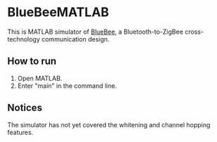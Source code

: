 # BlueBeeMATLAB

This is MATLAB simulator of [BlueBee](https://dl.acm.org/doi/abs/10.1145/3131672.3131678), a Bluetooth-to-ZigBee cross-technology communication design.

## How to run
1. Open MATLAB.
2. Enter "main" in the command line.

## Notices
The simulator has not yet covered the whitening and channel hopping features.
